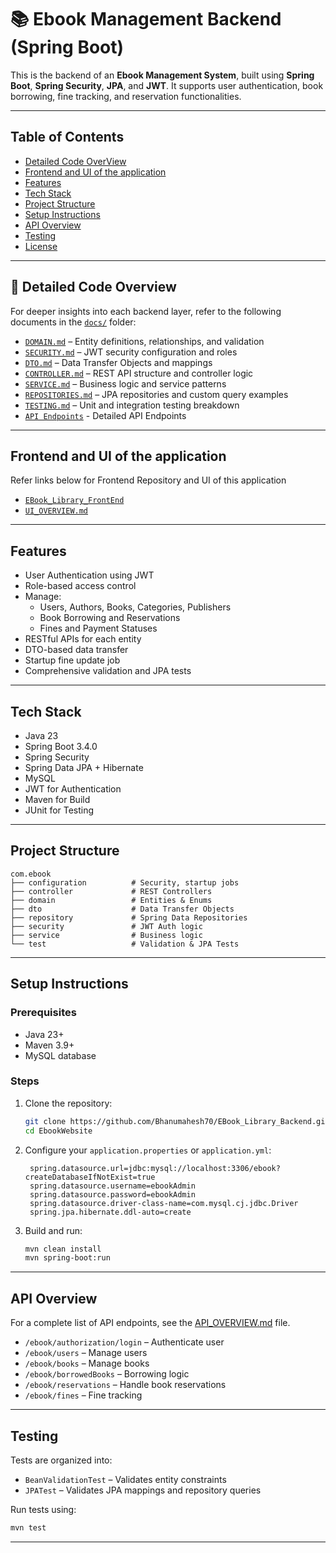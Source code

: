 # 📚 Ebook Management Backend (Spring Boot)

This is the backend of an **Ebook Management System**, built using **Spring Boot**, **Spring Security**, **JPA**, and **JWT**. It supports user authentication, book borrowing, fine tracking, and reservation functionalities.

---

##  Table of Contents
- [Detailed Code OverView](#-detailed-code-overview) 
- [Frontend and UI of the application](#frontend-and-ui-of-the-application)
- [Features](#features)
- [Tech Stack](#tech-stack)
- [Project Structure](#project-structure)
- [Setup Instructions](#setup-instructions)
- [API Overview](#api-overview)
- [Testing](#testing)
- [License](#license)

---


## 📖 Detailed Code Overview

For deeper insights into each backend layer, refer to the following documents in the [`docs/`](docs) folder:

- [`DOMAIN.md`](docs/DOMAIN.md) – Entity definitions, relationships, and validation
- [`SECURITY.md`](docs/SECURITY.md) – JWT security configuration and roles
- [`DTO.md`](docs/DTO.md) – Data Transfer Objects and mappings
- [`CONTROLLER.md`](docs/CONTROLLER.md) – REST API structure and controller logic
- [`SERVICE.md`](docs/SERVICE.md) – Business logic and service patterns
- [`REPOSITORIES.md`](docs/REPOSITORIES.md) – JPA repositories and custom query examples
- [`TESTING.md`](docs/TESTING.md) – Unit and integration testing breakdown
- [`API Endpoints`](docs/API_OVERVIEW.md) - Detailed API Endpoints
---
## Frontend and UI of the application

Refer links below for Frontend Repository and UI of this application
- [`EBook_Library_FrontEnd`](https://github.com/Bhanumahesh70/EBook_Library_FrontEnd.git)
- [`UI_OVERVIEW.md`](https://github.com/Bhanumahesh70/EBook_Library_FrontEnd/blob/main/docs/UI_OVERVIEW.md)
---
## Features

- User Authentication using JWT
- Role-based access control
- Manage:
    - Users, Authors, Books, Categories, Publishers
    - Book Borrowing and Reservations
    - Fines and Payment Statuses
- RESTful APIs for each entity
- DTO-based data transfer
- Startup fine update job
- Comprehensive validation and JPA tests


---

##  Tech Stack

- Java 23
- Spring Boot 3.4.0
- Spring Security
- Spring Data JPA + Hibernate
- MySQL
- JWT for Authentication
- Maven for Build
- JUnit for Testing

---

## Project Structure

```
com.ebook
├── configuration          # Security, startup jobs
├── controller             # REST Controllers
├── domain                 # Entities & Enums
├── dto                    # Data Transfer Objects
├── repository             # Spring Data Repositories
├── security               # JWT Auth logic
├── service                # Business logic
└── test                   # Validation & JPA Tests
```

---

## Setup Instructions

### Prerequisites
- Java 23+
- Maven 3.9+
- MySQL database

### Steps
1. Clone the repository:
   ```bash
   git clone https://github.com/Bhanumahesh70/EBook_Library_Backend.git
   cd EbookWebsite
   ```

2. Configure your `application.properties` or `application.yml`:
   ```properties
    spring.datasource.url=jdbc:mysql://localhost:3306/ebook?createDatabaseIfNotExist=true
    spring.datasource.username=ebookAdmin
    spring.datasource.password=ebookAdmin
    spring.datasource.driver-class-name=com.mysql.cj.jdbc.Driver
    spring.jpa.hibernate.ddl-auto=create
   ```

3. Build and run:
   ```bash
   mvn clean install
   mvn spring-boot:run
   ```

---

##  API Overview
For a complete list of API endpoints, see the [API_OVERVIEW.md](docs/API_OVERVIEW.md) file.

- `/ebook/authorization/login` – Authenticate user
- `/ebook/users` – Manage users
- `/ebook/books` – Manage books
- `/ebook/borrowedBooks` – Borrowing logic
- `/ebook/reservations` – Handle book reservations
- `/ebook/fines` – Fine tracking
---

##  Testing

Tests are organized into:
- `BeanValidationTest` – Validates entity constraints
- `JPATest` – Validates JPA mappings and repository queries

Run tests using:
```bash
mvn test
```

---


